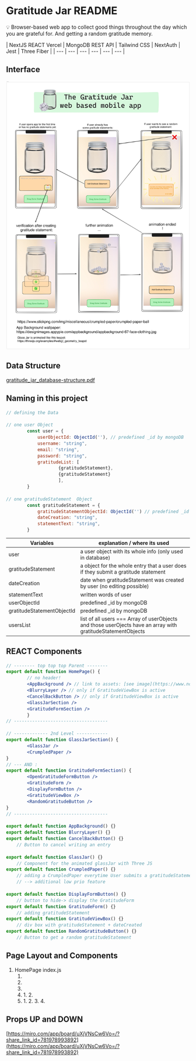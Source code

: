# Gratitude Jar README

<aside>
💡 Browser-based web app to collect good things throughout the day which you are grateful for. And getting a random gratitude memory.

</aside>

| NextJS REACT
Vercel | MongoDB
REST API
| Tailwind CSS
| NextAuth | Jest | Three Fiber
|
| --- | --- | --- | --- | --- | --- |

## Interface

![IMG_3997.jpeg](IMG_3997.jpeg)

## Data Structure

[gratitude_jar_database-structure.pdf](gratitude_jar_database-structure.pdf)

## Naming in this project

```jsx
// defining the Data

// one user Object
		const user = {
			userObjectId: ObjectId(''), // predefined _id by mongoDB
			username: "string",
			email: "string",
			password: "string",
			gratitudeList: [
					{gratitudeStatement},
					{gratitudeStatement}
					],
		}

// one gratitudeStatement  Object
		const gratitudeStatement = {
			gratitudeStatementObjectId: ObjectId('') // predefined _id by mongoDB
			dateCreation: "string",
			statementText: "string",
		}


```

| Variables                  | explanation / where its used                                                                                 |
| -------------------------- | ------------------------------------------------------------------------------------------------------------ |
| user                       | a user object with its whole info (only used in database)                                                    |
| gratitudeStatement         | a object for the whole entry that a user does if they submit a gratitude statement                           |
| dateCreation               | date when gratitudeStatement was created by user (no editing possible)                                       |
| statementText              | written words of user                                                                                        |
| userObjectId               | predefined \_id by mongoDB                                                                                   |
| gratitudeStatementObjectId | predefined \_id by mongoDB                                                                                   |
| usersList                  | list of all users === Array of userObjects and those userOjects have an array with gratitudeStatementObjects |

## REACT Components

```jsx
// -------- top top top Parent --------
export default function HomePage() {
		// no header!
		<AppBackground /> // link to assets: [see image](https://www.notion.so/Interface-Userflow-ad79dbdd5370451e98673f0c55caa0c5?pvs=21)
		<BlurryLayer /> // only if GratitudeViewBox is active
		<CancelBackButton /> // only if GratitudeViewBox is active
		<GlassJarSection />
		<GratitudeFormSection />
		}
// ------------------------------------

// ------------- 2nd Level ------------
export default function GlassJarSection() {
		<GlassJar />
		<CrumpledPaper />
}
// --- AND :
export default function GratitudeFormSection() {
		<OpenGratitudeFormButton />
		<GratitudeForm />
		<DisplayFormButton />
		<GratitudeViewBox />
		<RandomGratitudeButton />
}
// ------------------------------------

export default function AppBackground() {}
export default function BlurryLayer() {}
export default function CancelBackButton() {}
	// Button to cancel writing an entry

export default function GlassJar() {}
	// Component for the animated glassJar with Three JS
export default function CrumpledPaper() {}
	// adding a CrumpledPaper everytime User submits a gratitudeStatement
	// --> additional low prio feature

export default function DisplayFormButton() {}
	// button to hide-> display the GratitudeForm
export default function GratitudeForm() {}
	// adding gratitudeStatement
export default function GratitudeViewBox() {}
	// div box with gratitudeStatement + dateCreated
export default function RandomGratitudeButton() {}
	// Button to get a random gratitudeStatement
```

## Page Layout and Components

1. HomePage index.js
   1. <AppBackground />
   2. <BlurryLayer />
   3. <CancelBackButton />
   4. <GlassJarSection />
      1. <GlassJar />
      2. <CrumpledPaper />
   5. <GratitudeFormSection />
      1. <GratitudeForm />
      2. <DisplayFormButton />
      3. <GratitudeViewBox />
      4. <RandomGratitudeButton />

## Props UP and DOWN

[https://miro.com/app/board/uXjVNsCw6Vo=/?share_link_id=781978993892](https://miro.com/app/board/uXjVNsCw6Vo=/?share_link_id=781978993892)

